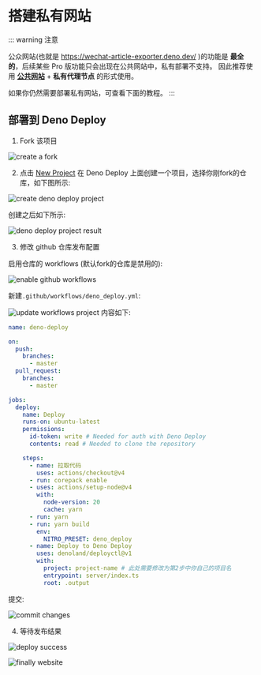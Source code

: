# 搭建私有网站

::: warning 注意

公众网站(也就是 https://wechat-article-exporter.deno.dev/ )的功能是 **最全的**，后续某些 Pro 版功能只会出现在公共网站中，私有部署不支持。
因此推荐使用 **[公共网站](https://wechat-article-exporter.deno.dev/)** + **私有代理节点** 的形式使用。

如果你仍然需要部署私有网站，可查看下面的教程。
:::


## 部署到 Deno Deploy

1. Fork 该项目

![create a fork][create-a-fork]

2. 点击 [New Project][new-deno-deploy-project] 在 Deno Deploy 上面创建一个项目，选择你刚fork的仓库，如下图所示:

![create deno deploy project][create-deno-deploy-project]

创建之后如下所示:

![deno deploy project result][deno-deploy-project-create-result]

3. 修改 github 仓库发布配置

启用仓库的 workflows (默认fork的仓库是禁用的):

![enable github workflows][enable-github-workflows]

新建`.github/workflows/deno_deploy.yml`:

![update workflows project][update-workflows-project]
内容如下:
```yaml
name: deno-deploy

on:
  push:
    branches:
      - master
  pull_request:
    branches:
      - master

jobs:
  deploy:
    name: Deploy
    runs-on: ubuntu-latest
    permissions:
      id-token: write # Needed for auth with Deno Deploy
      contents: read # Needed to clone the repository

    steps:
      - name: 拉取代码
        uses: actions/checkout@v4
      - run: corepack enable
      - uses: actions/setup-node@v4
        with:
          node-version: 20
          cache: yarn
      - run: yarn
      - run: yarn build
        env:
          NITRO_PRESET: deno_deploy
      - name: Deploy to Deno Deploy
        uses: denoland/deployctl@v1
        with:
          project: project-name # 此处需要修改为第2步中你自己的项目名
          entrypoint: server/index.ts
          root: .output

```

提交:

![commit changes][commit-changes]

4. 等待发布结果

![deploy success][deploy-success]

![finally website][finally-website]


<!-- Definitions -->

[create-a-fork]: ../assets/deploy/create-fork.png

[new-deno-deploy-project]: https://dash.deno.com/new_project

[create-deno-deploy-project]: ../assets/deploy/create-deno-deploy-project.png

[deno-deploy-project-create-result]: ../assets/deploy/deno-deploy-project-result.png

[enable-github-workflows]: ../assets/deploy/enable-github-workflows.png

[update-workflows-project]: ../assets/deploy/update-workflows-project.png

[commit-changes]: ../assets/deploy/commit-changes.png

[deploy-success]: ../assets/deploy/deploy-success.png

[finally-website]: ../assets/deploy/finally-website.png
